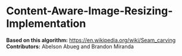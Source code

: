 # Content-Aware-Image-Resizing-Implementation
**Based on this algorithm:** https://en.wikipedia.org/wiki/Seam_carving
**Contributors:** Abelson Abueg and Brandon Miranda
